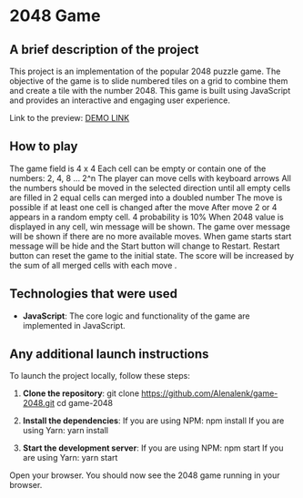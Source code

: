 # 2048 Game

## A brief description of the project

This project is an implementation of the popular 2048 puzzle game. The objective of the game is to slide numbered tiles on a grid to combine them and create a tile with the number 2048. This game is built using JavaScript and provides an interactive and engaging user experience.

Link to the preview:  [DEMO LINK](https://alenalenk.github.io/game-2048/)

## How to play 
The game field is 4 x 4
Each cell can be empty or contain one of the numbers: 2, 4, 8 ... 2^n
The player can move cells with keyboard arrows
All the numbers should be moved in the selected direction until all empty cells are filled in
2 equal cells can merged into a doubled number
The move is possible if at least one cell is changed after the move
After move 2 or 4 appears in a random empty cell. 4 probability is 10%
When 2048 value is displayed in any cell, win message will be shown.
The game over message will be shown if there are no more available moves.
When game starts start message will be hide and  the Start button will change to Restart. Restart button can reset the game to the initial state.
The score will be increased by the sum of all merged cells with each move .

## Technologies that were used

- **JavaScript**: The core logic and functionality of the game are implemented in JavaScript.

## Any additional launch instructions

To launch the project locally, follow these steps:

1. **Clone the repository**:
   git clone https://github.com/Alenalenk/game-2048.git
   cd game-2048
   
2. **Install the dependencies**:
If you are using NPM: npm install
If you are using Yarn: yarn install

3. **Start the development server**:
If you are using NPM: npm start
If you are using Yarn: yarn start

Open your browser.
You should now see the 2048 game running in your browser.
